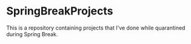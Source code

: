 # SpringBreakProjects
This is a repository containing projects that I've done while quarantined during Spring Break.
